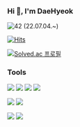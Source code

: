 

### Hi 👋, I'm DaeHyeok

<img alt="42" src ="https://img.shields.io/badge/Cardet-white.svg?&style=for-the-badge&logo=42&logoColor=000000"/> (22.07.04.~)

[![Hits](https://hits.seeyoufarm.com/api/count/incr/badge.svg?url=https%3A%2F%2Fgithub.com%2Fbmong4mong0318&count_bg=%2379C83D&title_bg=%23555555&icon=&icon_color=%23E7E7E7&title=hits&edge_flat=false)](https://hits.seeyoufarm.com)

[![Solved.ac
프로필](http://mazassumnida.wtf/api/mini/generate_badge?boj=bmong4mong0318)](https://solved.ac/bmong4mong0318)

### Tools
<img src="https://img.shields.io/badge/C-A8B9CC?style=flat-square&logo=C&logoColor=white"/> <img src="https://img.shields.io/badge/C++-00599C?style=flat-square&logo=cplusplus&logoColor=white"/> <img src="https://camo.githubusercontent.com/372dfe5550512c1b2e7e3649ea92a5cbadeec44a51c3b2bf822fe2a7a22c13d7/68747470733a2f2f696d672e736869656c64732e696f2f62616467652f4a6176612d3030373339363f7374796c653d666c61742d737175617265266c6f676f3d4a617661266c6f676f436f6c6f723d7768697465"> <img src="https://img.shields.io/badge/Git-F05032?style=flat-square&logo=Git&logoColor=white"/>

<img src="https://img.shields.io/badge/ubuntu-F05032?style=flat-square&logo=ubuntu&logoColor=white"/> <img src="https://img.shields.io/badge/MATLAB-007396?style=flat-square&logo=MATLAB&logoColor=white"/>

<img src="https://img.shields.io/badge/qt-6DB33F?style=for-the-badge&logo=qt&logoColor=white"> <img src="https://img.shields.io/badge/labview-0769AD?style=for-the-badge&logo=labview&logoColor=white"> 
